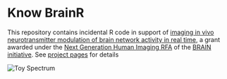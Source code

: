 Know BrainR
===========

This repository contains incidental R code in support of [imaging in vivo neurotransmitter modulation of brain network activity in real time](http://projectreporter.nih.gov/project_info_description.cfm?icde=0&aid=8828420), a grant awarded under the [Next Generation Human Imaging RFA](http://www.braininitiative.nih.gov/nih-brain-awards.htm#RFA-14-217) of the [BRAIN initiative](http://www.braininitiative.nih.gov/index.htm). See [project pages](http://brain-initiative.github.io/know_brainR/index.html) for details

![Toy Spectrum](http://wilcrofter.github.io/know_brainR/images/toy_spectrum.png)